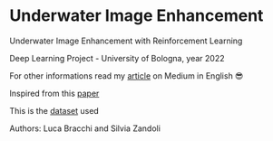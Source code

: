 # Underwater Image Enhancement
Underwater Image Enhancement with Reinforcement Learning

Deep Learning Project - University of Bologna, year 2022

For other informations read my [article](https://medium.com/@sissuan/underwater-image-enhancement-with-reinforcement-learning-7c150a465e53) on Medium in English 😎

Inspired from this [paper](https://ieeexplore.ieee.org/document/9751218)

This is the [dataset](https://li-chongyi.github.io/proj_benchmark.html) used

Authors: Luca Bracchi and Silvia Zandoli


